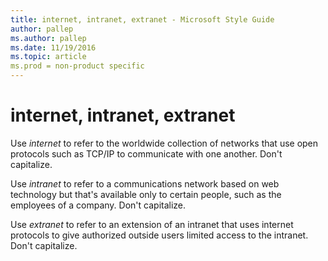 ```yaml
---
title: internet, intranet, extranet - Microsoft Style Guide
author: pallep
ms.author: pallep
ms.date: 11/19/2016
ms.topic: article
ms.prod = non-product specific
---
```


# internet, intranet, extranet

Use *internet*
to refer to the worldwide collection of networks that use open
protocols such as TCP/IP to communicate with one another. Don't
capitalize.

Use *intranet*
to refer to a communications network based on web technology but
that's available only to certain people, such as the employees of a
company. Don't capitalize.

Use *extranet*
to refer to an extension of an intranet that uses
internet protocols to give authorized outside
users limited access to the intranet. Don't capitalize.
